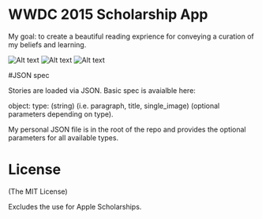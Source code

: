 # WWDC 2015 Scholarship App

My goal: to create a beautiful reading exprience for conveying a curation of my beliefs and learning. 

![Alt text](http://i.imgur.com/A8IdVW8.jpg)
![Alt text](http://i.imgur.com/zCKL4Ch.jpg)
![Alt text](http://i.imgur.com/ptXyBB3.png)

#JSON spec

Stories are loaded via JSON. Basic spec is avaialble here: 

object:
  type: (string) (i.e. paragraph, title, single_image)
  (optional parameters depending on type).

My personal JSON file is in the root of the repo and provides the optional parameters for all available types. 

# License
(The MIT License)

Excludes the use for Apple Scholarships.


